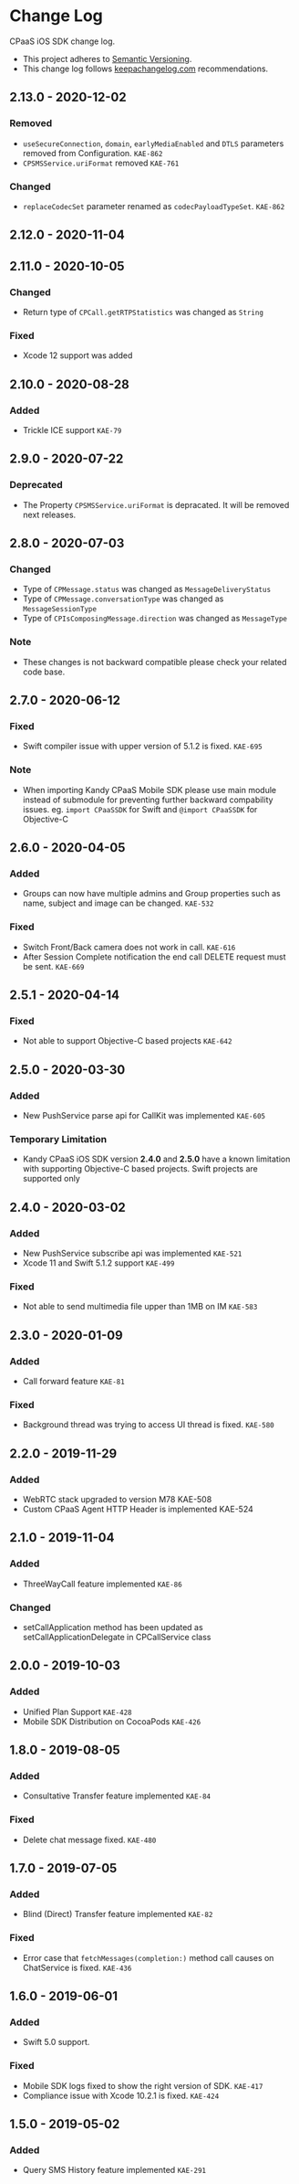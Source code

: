 # Change Log

CPaaS iOS SDK change log.

- This project adheres to [Semantic Versioning](http://semver.org/).
- This change log follows [keepachangelog.com](http://keepachangelog.com/) recommendations.

## 2.13.0 - 2020-12-02

### Removed
- `useSecureConnection`, `domain`, `earlyMediaEnabled` and `DTLS` parameters removed from Configuration. `KAE-862`
- `CPSMSService.uriFormat` removed `KAE-761`

### Changed
- `replaceCodecSet` parameter renamed as `codecPayloadTypeSet`. `KAE-862`

## 2.12.0 - 2020-11-04

## 2.11.0 - 2020-10-05

### Changed
- Return type of `CPCall.getRTPStatistics` was changed as `String`

### Fixed
- Xcode 12 support was added

## 2.10.0 - 2020-08-28

### Added
- Trickle ICE support `KAE-79`

## 2.9.0 - 2020-07-22

### Deprecated
- The Property `CPSMSService.uriFormat` is depracated. It will be removed next releases. 

## 2.8.0 - 2020-07-03

### Changed
- Type of `CPMessage.status` was changed as `MessageDeliveryStatus`
- Type of `CPMessage.conversationType` was changed as `MessageSessionType`
- Type of `CPIsComposingMessage.direction` was changed as `MessageType`

### Note
- These changes is not backward compatible please check your related code base.

## 2.7.0 - 2020-06-12

### Fixed
- Swift compiler issue with upper version of 5.1.2 is fixed. `KAE-695`

### Note
- When importing Kandy CPaaS Mobile SDK please use main module instead of submodule for preventing further backward compability issues. eg. `import CPaaSSDK` for Swift and `@import CPaaSSDK` for Objective-C

## 2.6.0 - 2020-04-05

### Added
- Groups can now have multiple admins and Group properties such as name, subject and image can be changed. `KAE-532`

### Fixed
- Switch Front/Back camera does not work in call. `KAE-616`
- After Session Complete notification the end call DELETE request must be sent. `KAE-669`  

## 2.5.1 - 2020-04-14

### Fixed
- Not able to support Objective-C based projects `KAE-642`

## 2.5.0 - 2020-03-30

### Added
- New PushService parse api for CallKit was implemented `KAE-605`

### Temporary Limitation

- Kandy CPaaS iOS SDK version <b>2.4.0</b> and <b>2.5.0</b> have a known limitation with supporting Objective-C based projects. Swift projects are supported only

## 2.4.0 - 2020-03-02

### Added
- New PushService subscribe api was implemented `KAE-521`
- Xcode 11 and Swift 5.1.2 support `KAE-499`

### Fixed
- Not able to send multimedia file upper than 1MB on IM `KAE-583`

## 2.3.0 - 2020-01-09

### Added
- Call forward feature `KAE-81`

### Fixed
- Background thread was trying to access UI thread is fixed. `KAE-580`


## 2.2.0 - 2019-11-29

### Added
- WebRTC stack upgraded to version M78 KAE-508
- Custom CPaaS Agent HTTP Header is implemented KAE-524

## 2.1.0 - 2019-11-04

### Added
- ThreeWayCall feature implemented `KAE-86`

### Changed
- setCallApplication method has been updated as setCallApplicationDelegate in CPCallService class


## 2.0.0 - 2019-10-03

### Added
- Unified Plan Support `KAE-428`
- Mobile SDK Distribution on CocoaPods `KAE-426`


## 1.8.0 - 2019-08-05

### Added
- Consultative Transfer feature implemented `KAE-84`

### Fixed
- Delete chat message fixed. `KAE-480`


## 1.7.0 - 2019-07-05

### Added
- Blind (Direct) Transfer feature implemented `KAE-82`

### Fixed
- Error case that `fetchMessages(completion:)` method call causes on ChatService is fixed. `KAE-436`


## 1.6.0 - 2019-06-01

### Added
- Swift 5.0 support.

### Fixed
- Mobile SDK logs fixed to show the right version of SDK. `KAE-417`
- Compliance issue with Xcode 10.2.1 is fixed. `KAE-424`


## 1.5.0 - 2019-05-02

### Added
- Query SMS History feature implemented `KAE-291`

